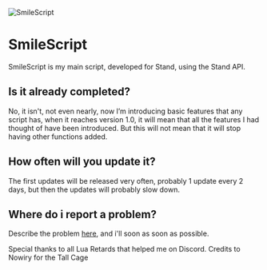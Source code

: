 ![SmileScript](https://user-images.githubusercontent.com/109024520/178143925-dd817165-189d-4879-8af3-a154b58e111f.png)




# SmileScript
SmileScript is my main script, developed for Stand, using the Stand API.

## Is it already completed?
No, it isn't, not even nearly, now I’m introducing basic features that any script has, when it reaches version 1.0, it will mean that all the features I had thought of have been introduced. But this will not mean that it will stop having other functions added.

## How often will you update it?
The first updates will be released very often, probably 1 update every 2 days, but then the updates will probably slow down.

## Where do i report a problem?
Describe the problem [here](https://github.com/SmileFaceStand/SmileScript/issues/new), and i'll soon as soon as possible.


Special thanks to all Lua Retards that helped me on Discord.
Credits to Nowiry for the Tall Cage
